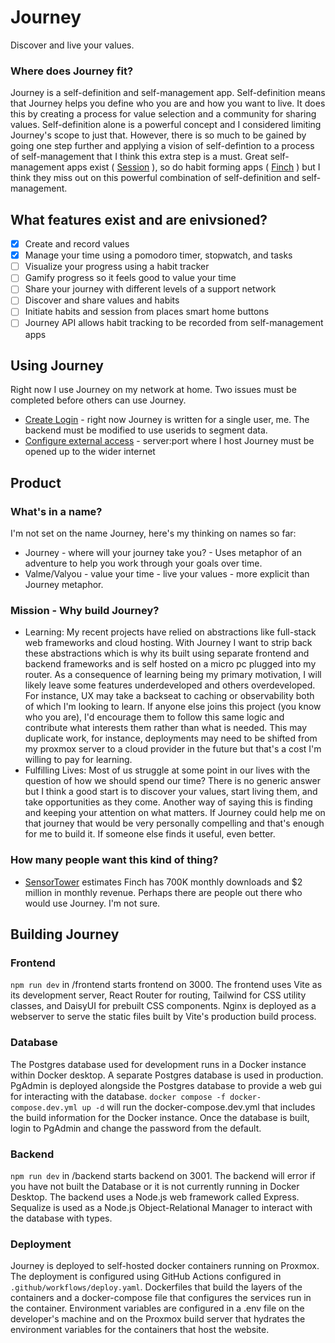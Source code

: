 # Journey

Discover and live your values. 

### Where does Journey fit?
Journey is a self-definition and self-management app. Self-definition means that Journey helps you define who you are and how you want to live. It does this by creating a process for value selection and a community for sharing values. Self-definition alone is a powerful concept and I considered limiting Journey's scope to just that. However, there is so much to be gained by going one step further and applying a vision of self-defintion to a process of self-management that I think this extra step is a must. Great self-management apps exist ( [Session](https://www.stayinsession.com/) ), so do habit forming apps ( [Finch](https://finchcare.com/) ) but I think they miss out on this powerful combination of self-definition and self-management.

## What features exist and are enivsioned?
- [x] Create and record values  
- [x] Manage your time using a pomodoro timer, stopwatch, and tasks  
- [ ] Visualize your progress using a habit tracker  
- [ ] Gamify progress so it feels good to value your time  
- [ ] Share your journey with different levels of a support network  
- [ ] Discover and share values and habits
- [ ] Initiate habits and session from places smart home buttons
- [ ] Journey API allows habit tracking to be recorded from self-management apps

## Using Journey
Right now I use Journey on my network at home. Two issues must be completed before others can use Journey. 
- [Create Login](https://github.com/Klaeser-Homelab/Journey/issues/27) - right now Journey is written for a single user, me. The backend must be modified to use userids to segment data.
- [Configure external access](https://github.com/Klaeser-Homelab/Journey/issues/29) - server:port where I host Journey must be opened up to the wider internet

## Product

### What's in a name?
I'm not set on the name Journey, here's my thinking on names so far:
- Journey - where will your journey take you? - Uses metaphor of an adventure to help you work through your goals over time.
- Valme/Valyou - value your time - live your values - more explicit than Journey metaphor.

### Mission - Why build Journey?
- Learning: My recent projects have relied on abstractions like full-stack web frameworks and cloud hosting. With Journey I want to strip back these abstractions which is why its built using separate frontend and backend frameworks and is self hosted on a micro pc plugged into my router. As a consequence of learning being my primary motivation, I will likely leave some features underdeveloped and others overdeveloped. For instance, UX may take a backseat to caching or observability both of which I'm looking to learn. If anyone else joins this project (you know who you are), I'd encourage them to follow this same logic and contribute what interests them rather than what is needed. This may duplicate work, for instance, deployments may need to be shifted from my proxmox server to a cloud provider in the future but that's a cost I'm willing to pay for learning.
- Fulfilling Lives: Most of us struggle at some point in our lives with the question of how we should spend our time? There is no generic answer but I think a good start is to discover your values, start living them, and take opportunities as they come. Another way of saying this is finding and keeping your attention on what matters. If Journey could help me on that journey that would be very personally compelling and that's enough for me to build it. If someone else finds it useful, even better.

### How many people want this kind of thing?
- [SensorTower](https://app.sensortower.com/overview/1528595748?country=US) estimates Finch has 700K monthly downloads and $2 million in monthly revenue. Perhaps there are people out there who would use Journey. I'm not sure.

## Building Journey

### Frontend
`npm run dev`  in /frontend starts frontend on 3000. The frontend uses Vite as its development server, React Router for routing, Tailwind for CSS utility classes, and DaisyUI for prebuilt CSS components. Nginx is deployed as a webserver to serve the static files built by Vite's production build process.

### Database
The Postgres database used for development runs in a Docker instance within Docker desktop. A separate Postgres database is used in production. PgAdmin is deployed alongside the Postgres database to provide a web gui for interacting with the database.
`docker compose -f docker-compose.dev.yml up -d` will run the docker-compose.dev.yml that includes the build information for the Docker instance. Once the database is built, login to PgAdmin and change the password from the default.

### Backend
`npm run dev` in /backend starts backend on 3001. The backend will error if you have not built the Database or it is not currently running in Docker Desktop. The backend uses a Node.js web framework called Express. Sequalize is used as a Node.js Object-Relational Manager to interact with the database with types.

### Deployment
Journey is deployed to self-hosted docker containers running on Proxmox. The deployment is configured using GitHub Actions configured in `.github/workflows/deploy.yaml`.  Dockerfiles that build the layers of the containers and a docker-compose file that configures the services run in the container. Environment variables are configured in a .env file on the developer's machine and on the Proxmox build server that hydrates the environment variables for the containers that host the website.
